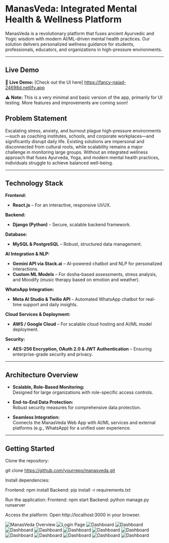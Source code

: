 # ManasVeda: Integrated Mental Health & Wellness Platform

ManasVeda is a revolutionary platform that fuses ancient Ayurvedic and Yogic wisdom with modern AI/ML-driven mental health practices. Our solution delivers personalized wellness guidance for students, professionals, educators, and organizations in high-pressure environments.

---

## Live Demo  
🚀 **Live Demo:** [Check out the UI here] https://fancy-naiad-24698d.netlify.app

⚠️ **Note:** This is a very minimal and basic version of the app, primarily for UI testing. More features and improvements  are coming soon!


## Problem Statement

Escalating stress, anxiety, and burnout plague high-pressure environments—such as coaching institutes, schools, and corporate workplaces—and significantly disrupt daily life. Existing solutions are impersonal and disconnected from cultural roots, while scalability remains a major challenge in monitoring large groups. Without an integrated wellness approach that fuses Ayurveda, Yoga, and modern mental health practices, individuals struggle to achieve balanced well-being.

---





## Technology Stack

**Frontend:**  
- **React.js** – For an interactive, responsive UI/UX.

**Backend:**  
- **Django (Python)** – Secure, scalable backend framework.

**Database:**  
- **MySQL & PostgreSQL** – Robust, structured data management.

**AI Integration & NLP:**  
- **Gemini API via Stack.ai** – AI-powered chatbot and NLP for personalized interactions.  
- **Custom ML Models** – For dosha-based assessments, stress analysis, and Moodify (music therapy based on emotion and weather).

**WhatsApp Integration:**  
- **Meta AI Studio & Twilio API** – Automated WhatsApp chatbot for real-time support and daily insights.

**Cloud Services & Deployment:**  
- **AWS / Google Cloud** – For scalable cloud hosting and AI/ML model deployment.

**Security:**  
- **AES-256 Encryption, OAuth 2.0 & JWT Authentication** – Ensuring enterprise-grade security and privacy.

---

## Architecture Overview

- **Scalable, Role-Based Monitoring:**  
  Designed for large organizations with role-specific access controls.
  
- **End-to-End Data Protection:**  
  Robust security measures for comprehensive data protection.
  
- **Seamless Integration:**  
  Connects the ManasVeda Web App with AI/ML services and external platforms (e.g., WhatsApp) for a unified user experience.

---

## Getting Started
Clone the repository:

git clone https://github.com/yourrepo/manasveda.git

Install dependencies:

Frontend: npm install
Backend: pip install -r requirements.txt

Run the application:
Frontend: npm start
Backend: python manage.py runserver


Access the platform:
Open http://localhost:3000 in your browser.

![ManasVeda Overview](ss/Picture1.png)
![Login Page](ss/Picture2.png)
![Dashboard](ss/Picture3.png)
![Dashboard](ss/Picture4.png)
![Dashboard](ss/Picture5.png)
![Dashboard](ss/Picture6.png)
![Dashboard](ss/Picture7.png)
![Dashboard](ss/Picture8.png)
![Dashboard](ss/Picture9.png)
![Dashboard](ss/Picture10.png)
![Dashboard](ss/Picture11.png)
![Dashboard](ss/Picture12.png)
![Dashboard](ss/Picture13.png)
![Dashboard](ss/Picture14.png)





